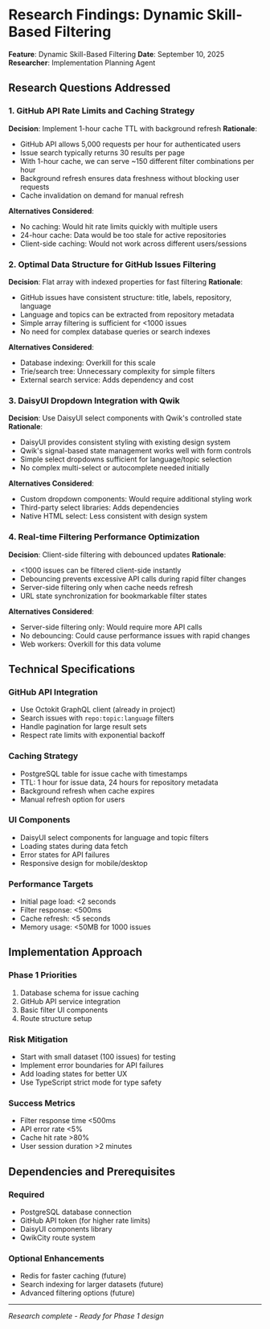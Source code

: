 # Research Findings: Dynamic Skill-Based Filtering

**Feature**: Dynamic Skill-Based Filtering
**Date**: September 10, 2025
**Researcher**: Implementation Planning Agent

## Research Questions Addressed

### 1. GitHub API Rate Limits and Caching Strategy

**Decision**: Implement 1-hour cache TTL with background refresh
**Rationale**:

- GitHub API allows 5,000 requests per hour for authenticated users
- Issue search typically returns 30 results per page
- With 1-hour cache, we can serve ~150 different filter combinations per hour
- Background refresh ensures data freshness without blocking user requests
- Cache invalidation on demand for manual refresh

**Alternatives Considered**:

- No caching: Would hit rate limits quickly with multiple users
- 24-hour cache: Data would be too stale for active repositories
- Client-side caching: Would not work across different users/sessions

### 2. Optimal Data Structure for GitHub Issues Filtering

**Decision**: Flat array with indexed properties for fast filtering
**Rationale**:

- GitHub issues have consistent structure: title, labels, repository, language
- Language and topics can be extracted from repository metadata
- Simple array filtering is sufficient for <1000 issues
- No need for complex database queries or search indexes

**Alternatives Considered**:

- Database indexing: Overkill for this scale
- Trie/search tree: Unnecessary complexity for simple filters
- External search service: Adds dependency and cost

### 3. DaisyUI Dropdown Integration with Qwik

**Decision**: Use DaisyUI select components with Qwik's controlled state
**Rationale**:

- DaisyUI provides consistent styling with existing design system
- Qwik's signal-based state management works well with form controls
- Simple select dropdowns sufficient for language/topic selection
- No complex multi-select or autocomplete needed initially

**Alternatives Considered**:

- Custom dropdown components: Would require additional styling work
- Third-party select libraries: Adds dependencies
- Native HTML select: Less consistent with design system

### 4. Real-time Filtering Performance Optimization

**Decision**: Client-side filtering with debounced updates
**Rationale**:

- <1000 issues can be filtered client-side instantly
- Debouncing prevents excessive API calls during rapid filter changes
- Server-side filtering only when cache needs refresh
- URL state synchronization for bookmarkable filter states

**Alternatives Considered**:

- Server-side filtering only: Would require more API calls
- No debouncing: Could cause performance issues with rapid changes
- Web workers: Overkill for this data volume

## Technical Specifications

### GitHub API Integration

- Use Octokit GraphQL client (already in project)
- Search issues with `repo:topic:language` filters
- Handle pagination for large result sets
- Respect rate limits with exponential backoff

### Caching Strategy

- PostgreSQL table for issue cache with timestamps
- TTL: 1 hour for issue data, 24 hours for repository metadata
- Background refresh when cache expires
- Manual refresh option for users

### UI Components

- DaisyUI select components for language and topic filters
- Loading states during data fetch
- Error states for API failures
- Responsive design for mobile/desktop

### Performance Targets

- Initial page load: <2 seconds
- Filter response: <500ms
- Cache refresh: <5 seconds
- Memory usage: <50MB for 1000 issues

## Implementation Approach

### Phase 1 Priorities

1. Database schema for issue caching
2. GitHub API service integration
3. Basic filter UI components
4. Route structure setup

### Risk Mitigation

- Start with small dataset (100 issues) for testing
- Implement error boundaries for API failures
- Add loading states for better UX
- Use TypeScript strict mode for type safety

### Success Metrics

- Filter response time <500ms
- API error rate <5%
- Cache hit rate >80%
- User session duration >2 minutes

## Dependencies and Prerequisites

### Required

- PostgreSQL database connection
- GitHub API token (for higher rate limits)
- DaisyUI components library
- QwikCity route system

### Optional Enhancements

- Redis for faster caching (future)
- Search indexing for larger datasets (future)
- Advanced filtering options (future)

---

_Research complete - Ready for Phase 1 design_
